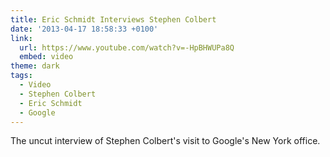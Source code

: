 ```yaml
---
title: Eric Schmidt Interviews Stephen Colbert
date: '2013-04-17 18:58:33 +0100'
link:
  url: https://www.youtube.com/watch?v=-HpBHWUPa8Q
  embed: video
theme: dark
tags:
  - Video
  - Stephen Colbert
  - Eric Schmidt
  - Google
---
```

The uncut interview of Stephen Colbert's visit to Google's New York office.

